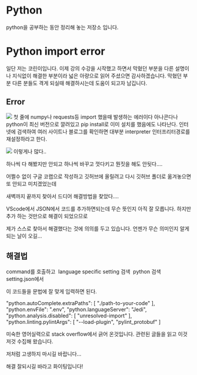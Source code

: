 # Python

python을 공부하는 동안 정리해 놓는 저장소 입니다.

<h1>Python import error</h1>
일단 저는 코린이입니다. 이제 강의 수강을 시작했고 하면서 막혔던 부분을 다른 설명이나 지식없이 해결한 부분이라 넓은 아량으로 읽어 주셨으면 감사하겠습니다. 막혔던 부분 다른 분들도 격게 되실때 해결하시는데 도움이 되고자 남깁니다.

<h2>Error</h2>

![](https://velog.velcdn.com/images/littleduck/post/f40e45cb-5ef0-4196-a780-3230696403cf/image.png)
첫 줄에 numpy나 requests등 import 했을때 발생하는 에러이다 아나콘다나 python이 최신 버전으로 깔려있고 pip install로 이미 설치를 했음에도 나타난다.
인터넷에 검색하여 여러 사이트나 블로그를 확인하면 대부분 interpreter 인터프리터경로를 재설정하라고 한다.


![](https://velog.velcdn.com/images/littleduck/post/f40e45cb-5ef0-4196-a780-3230696403cf/image.png)
이렇게나 많다..

하나씩 다 해봤지만 안되고 하나씩 바꾸고 껏다키고 뭔짓을 해도 안됫다....

어쩔수 없이 구글 코랩으로 작성하고 깃허브에 올릴려고 다시 깃허브 폴더로 옮겨놓으면 또 안되고 미치겠었는데

새벽까지 끝까지 찾아서 드디어 해결방법을 찾았다....

VScode에서 JSON에서 코드를 추가하면되는데 무슨 뜻인지 아직 잘 모릅니다. 하지만 추가 하는 것만으로 해결이 되었으므로

제가 스스로 찾아서 해결했다는 것에 의의를 두고 있습니다. 언젠가 무슨 의미인지 알게되는 날이 오길...

<h2>해결법</h2>
command를 호출하고
<img href='![](https://velog.velcdn.com/images/littleduck/post/4cf996f5-2ffe-4061-a143-e3f1712c255d/image.png)'>
language specific setting 검색
<img href='![](https://velog.velcdn.com/images/littleduck/post/796be107-36fa-4830-911d-12c8abee1007/image.png)'>
python 검색
<img href='![](https://velog.velcdn.com/images/littleduck/post/6f8c590d-cf2c-40d8-a3bd-ec7647239990/image.png)'>
setting.json에서
<img href='![](https://velog.velcdn.com/images/littleduck/post/24c2835d-f3bd-477c-80c5-44d6763619af/image.png)'>

이 코드들을 문법에 잘 맞게 입력하면 된다.



"python.autoComplete.extraPaths": [
    "./path-to-your-code"
  ],
  "python.envFile": ".env",
  "python.languageServer": "Jedi",
  "python.analysis.disabled": [
    "unresolved-import"
  ],
  "python.linting.pylintArgs": [
    "--load-plugin",
    "pylint_protobuf"
  ]


미숙한 영어실력으로 stack overflow에서 긁어 온것입니다. 관련된 글들을 읽고 이것저것 수집해 왔습니다.

저처럼 고생하지 마시길 바랍니다...

해결 잘되시길 바라고 화이팅입니다!